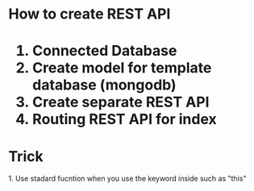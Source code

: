 <h1>How to create REST API<h1>

1. Connected Database 
2. Create model for template database (mongodb)
3. Create separate REST API
4. Routing REST API for index

<h1>Trick</h1>
1. Use stadard fucntion when you use the keyword inside such as "this"